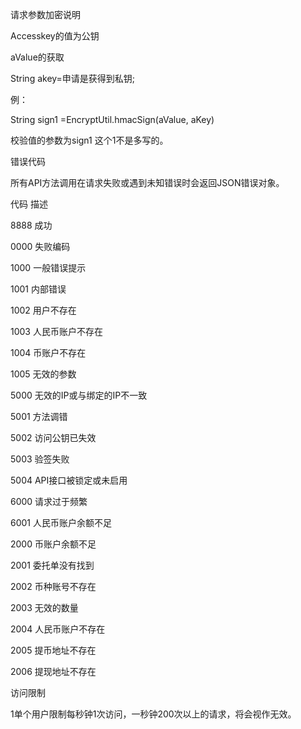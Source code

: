 请求参数加密说明

Accesskey的值为公钥

aValue的获取
 
String akey=申请是获得到私钥;

例：

String sign1 =EncryptUtil.hmacSign(aValue, aKey)

校验值的参数为sign1  这个1不是多写的。

错误代码

所有API方法调用在请求失败或遇到未知错误时会返回JSON错误对象。

代码	描述

8888	成功

0000	失败编码

1000	一般错误提示

1001	内部错误

1002	用户不存在

1003	人民币账户不存在

1004	币账户不存在

1005	无效的参数

5000	无效的IP或与绑定的IP不一致

5001	方法调错

5002	访问公钥已失效

5003	验签失败

5004	 API接口被锁定或未启用

6000	请求过于频繁

6001	人民币账户余额不足

2000	币账户余额不足

2001	委托单没有找到

2002	币种账号不存在

2003	无效的数量

2004	人民币账户不存在

2005	提币地址不存在

2006	提现地址不存在
	
访问限制

1单个用户限制每秒钟1次访问，一秒钟200次以上的请求，将会视作无效。
